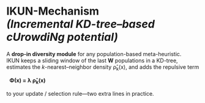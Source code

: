 # IKUN-Mechanism <br>*(Incremental **K**D-tree–based c**U**rowdi**N**g potential)*

A **drop-in diversity module** for any population-based meta-heuristic.  
IKUN keeps a sliding window of the last **W** populations in a KD-tree, estimates
the *k*-nearest–neighbor density ρ̂<sub>k</sub>(x), and adds the repulsive term  

&nbsp;&nbsp;**Φ(x) = λ ρ̂<sub>k</sub>(x)**  

to your update / selection rule—two extra lines in practice.
